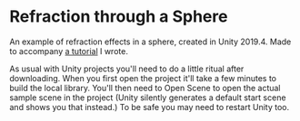# Refraction through a Sphere
An example of refraction effects in a sphere, created in Unity 2019.4. Made to accompany [a tutorial](https://samdriver.xyz/articles/sphereRefraction.htm) I wrote.

As usual with Unity projects you'll need to do a little ritual after downloading. When you first open the project it'll take a few minutes to build the local library. You'll then need to Open Scene to open the actual sample scene in the project (Unity silently generates a default start scene and shows you that instead.) To be safe you may need to restart Unity too.
